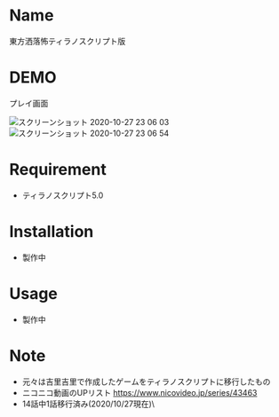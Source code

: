 # Name
東方洒落怖ティラノスクリプト版

# DEMO
プレイ画面

![スクリーンショット 2020-10-27 23 06 03](https://user-images.githubusercontent.com/71765184/97313229-bb8c3600-18a9-11eb-8477-3d15d0c09c49.png)
![スクリーンショット 2020-10-27 23 06 54](https://user-images.githubusercontent.com/71765184/97313232-bcbd6300-18a9-11eb-9dd2-884e2b2be9d6.png)



# Requirement
* ティラノスクリプト5.0

# Installation
* 製作中

# Usage
* 製作中

# Note
* 元々は吉里吉里で作成したゲームをティラノスクリプトに移行したもの
* ニコニコ動画のUPリスト https://www.nicovideo.jp/series/43463
* 14話中1話移行済み(2020/10/27現在)\
